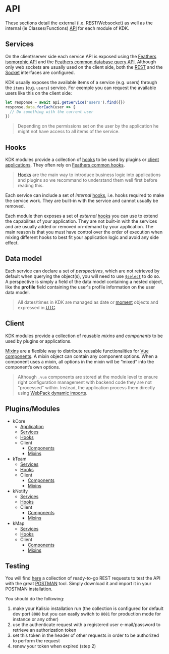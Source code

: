 # API

These sections detail the external (i.e. REST/Websocket) as well as the internal (ie Classes/Functions) [API](https://en.wikipedia.org/wiki/Application_programming_interface) for each module of KDK.

## Services

On the client/server side each service API is exposed using the [Feathers isomorphic API](https://docs.feathersjs.com/api/client.html#universal-isomorphic-api) and the [Feathers common database query API](https://docs.feathersjs.com/api/databases/querying.html). Although only web sockets are usually used on the client side, both the [REST](https://docs.feathersjs.com/api/rest.html) and the [Socket](https://docs.feathersjs.com/api/socketio.html) interfaces are configured.

KDK usually exposes the available items of a service (e.g. users) through the `items` (e.g. `users`) service. For exemple you can request the available users like this on the client side:
```javascript
let response = await api.getService('users').find({})
response.data.forEach(user => {
  // Do something with the current user
})
```

> Depending on the permissions set on the user by the application he might not have access to all items of the service.

## Hooks

KDK modules provide a collection of [hooks](https://docs.feathersjs.com/api/hooks.html) to be used by plugins or [client applications](https://docs.feathersjs.com/api/client.html). They often rely on [Feathers common hooks](https://docs.feathersjs.com/api/hooks-common.html).

> [Hooks](https://docs.feathersjs.com/api/hooks.html) are the main way to introduce business logic into applications and plugins so we recommand to understand them well first before reading this.

Each service can include a set of *internal* [hooks](https://docs.feathersjs.com/api/hooks.html), i.e. hooks required to make the service work. They are built-in with the service and cannot usually be removed.

Each module then exposes a set of *external* [hooks](https://docs.feathersjs.com/api/hooks.html) you can use to extend the capabilites of your application. They are not built-in with the services and are usually added or removed on-demand by your application. The main reason is that you must have control over the order of execution when mixing different hooks to best fit your application logic and avoid any side effect.

## Data model

Each service can declare a set of *perspectives*, which are not retrieved by default when querying the object(s), you will need to use [`$select`](https://docs.feathersjs.com/api/databases/querying.html#select) to do so. A perspective is simply a field of the data model containing a nested object, like the **profile** field containing the user's profile information on the user data model.

> All dates/times in KDK are managed as date or [moment](https://momentjs.com) objects and expressed in [UTC](https://en.wikipedia.org/wiki/Coordinated_Universal_Time).

## Client

KDK modules provide a collection of reusable *mixins* and *components* to be used by plugins or applications.

[Mixins](https://vuejs.org/v2/guide/mixins.html) are a flexible way to distribute reusable functionalities for [Vue components](https://vuejs.org/v2/guide/components.html). A mixin object can contain any component options. When a component uses a mixin, all options in the mixin will be “mixed” into the component’s own options.

> Although `.vue` components are stored at the module level to ensure right configuration management with backend code they are not "processed" within. Instead, the application process them directly using [WebPack dynamic imports](https://medium.com/front-end-hacking/webpack-and-dynamic-imports-doing-it-right-72549ff49234).

## Plugins/Modules

* kCore
  * [Application](./kCore/APPLICATION.MD)
  * [Services](./kCore/SERVICES.MD)
  * [Hooks](./kCore/HOOKS.MD)
  * Client
    * [Components](./kCore/COMPONENTS.MD)
    * [Mixins](./kCore/MIXINS.MD)
* kTeam
  * [Services](./kTeam/SERVICES.MD)
  * [Hooks](./kTeam/HOOKS.MD)
  * Client
    * [Components](./kTeam/COMPONENTS.MD)
    * [Mixins](./kTeam/MIXINS.MD)
* kNotify
  * [Services](./kNotify/SERVICES.MD)
  * [Hooks](./kNotify/HOOKS.MD)
  * Client
    * [Components](./kNotify/COMPONENTS.MD)
    * [Mixins](./kNotify/MIXINS.MD)
* kMap
  * [Services](./kMap/SERVICES.MD)
  * [Hooks](./kMap/HOOKS.MD)
  * Client
    * [Components](./kMap/COMPONENTS.MD)
    * [Mixins](./kMap/MIXINS.MD)
  
## Testing

You will find [here](./kApp.postman_collection.json) a collection of ready-to-go REST requests to test the API with the great [POSTMAN](https://www.getpostman.com/) tool. Simply download it and import it in your POSTMAN installation.

You should do the following:
1. make your Kalisio installation run (the collection is configured for default dev port `8080` but you can easily switch to `8081` for production mode for instance or any other)
2. use the authenticate request with a registered user e-mail/password to retrieve an authorization token
3. set this token in the header of other requests in order to be authorized to perform the request
4. renew your token when expired (step 2)
